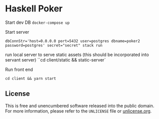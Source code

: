 # Haskell Poker

Start dev DB
`docker-compose up`

Start server

`dbConnStr='host=0.0.0.0 port=5432 user=postgres dbname=poker2 password=postgres' secret="secret" stack run`

run local server to serve static assets (this should be incorporated into servant server)
``cd client/static && static-server`

Run front end

`cd client && yarn start`

## License

This is free and unencumbered software released into the public domain.  
For more information, please refer to the `UNLICENSE` file or [unlicense.org](http://unlicense.org).
